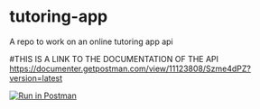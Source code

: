 # tutoring-app
A repo to work on an online tutoring app api

#THIS IS A LINK TO THE DOCUMENTATION OF THE API
https://documenter.getpostman.com/view/11123808/Szme4dPZ?version=latest






[![Run in Postman](https://run.pstmn.io/button.svg)](https://app.getpostman.com/run-collection/a92d51b7ca6c9999491f)
